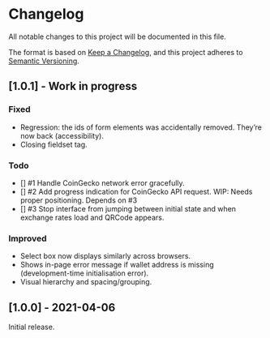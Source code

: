 # Changelog

All notable changes to this project will be documented in this file.

The format is based on [Keep a Changelog](https://keepachangelog.com/en/1.0.0/), and this project adheres to [Semantic Versioning](https://semver.org/spec/v2.0.0.html).

## [1.0.1] - Work in progress

### Fixed

  - Regression: the ids of form elements was accidentally removed. They’re now back (accessibility).
  - Closing fieldset tag.

### Todo

  - [] #1 Handle CoinGecko network error gracefully.
  - [] #2 Add progress indication for CoinGecko API request. WIP: Needs proper positioning. Depends on #3
  - [] #3 Stop interface from jumping between initial state and when exchange rates load and QRCode appears.

### Improved

  - Select box now displays similarly across browsers.
  - Shows in-page error message if wallet address is missing (development-time initialisation error).
  - Visual hierarchy and spacing/grouping.

## [1.0.0] - 2021-04-06

Initial release.
